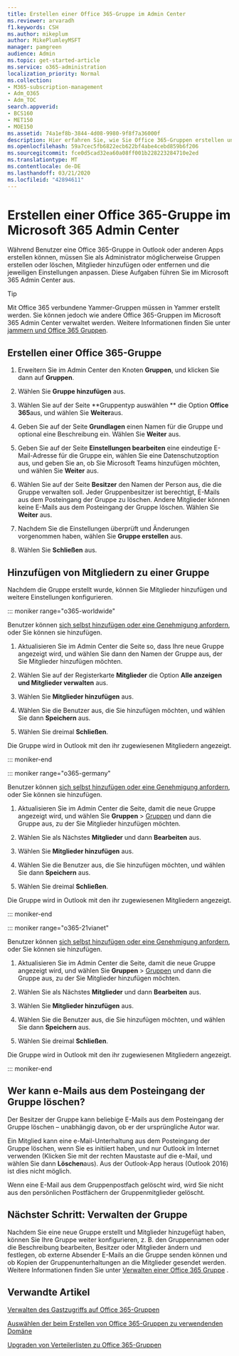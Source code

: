 ```yaml
---
title: Erstellen einer Office 365-Gruppe im Admin Center
ms.reviewer: arvaradh
f1.keywords: CSH
ms.author: mikeplum
author: MikePlumleyMSFT
manager: pamgreen
audience: Admin
ms.topic: get-started-article
ms.service: o365-administration
localization_priority: Normal
ms.collection:
- M365-subscription-management
- Adm_O365
- Adm_TOC
search.appverid:
- BCS160
- MET150
- MOE150
ms.assetid: 74a1ef8b-3844-4d08-9980-9f8f7a36000f
description: Hier erfahren Sie, wie Sie Office 365-Gruppen erstellen und löschen, Gruppenmitglieder hinzufügen und entfernen sowie die Funktionsweise der Gruppe anpassen können.
ms.openlocfilehash: 59a7cec5fb6822ecb622bf4abe4cebd859b6f206
ms.sourcegitcommit: fce0d5cad32ea60a08ff001b228223284710e2ed
ms.translationtype: MT
ms.contentlocale: de-DE
ms.lasthandoff: 03/21/2020
ms.locfileid: "42894611"
---
```

# <a name="create-an-office-365-group-in-the-microsoft-365-admin-center"></a>Erstellen einer Office 365-Gruppe im Microsoft 365 Admin Center
  
Während Benutzer eine Office 365-Gruppe in Outlook oder anderen Apps erstellen können, müssen Sie als Administrator möglicherweise Gruppen erstellen oder löschen, Mitglieder hinzufügen oder entfernen und die jeweiligen Einstellungen anpassen. Diese Aufgaben führen Sie im Microsoft 365 Admin Center aus. 

> [!TIP]
> Mit Office 365 verbundene Yammer-Gruppen müssen in Yammer erstellt werden. Sie können jedoch wie andere Office 365-Gruppen im Microsoft 365 Admin Center verwaltet werden. Weitere Informationen finden Sie unter [jammern und Office 365 Gruppen](https://support.office.com/article/d8c239dc-a48b-47ab-b85e-6b4b8191a869.aspx). 

## <a name="create-an-office-365-group"></a>Erstellen einer Office 365-Gruppe

1. Erweitern Sie im Admin Center den Knoten **Gruppen**, und klicken Sie dann auf **Gruppen**.

2. Wählen Sie **Gruppe hinzufügen** aus.
  
3. Wählen Sie auf der Seite **Gruppentyp auswählen ** die Option **Office 365**aus, und wählen Sie **Weiter**aus.

4. Geben Sie auf der Seite **Grundlagen** einen Namen für die Gruppe und optional eine Beschreibung ein. Wählen Sie **Weiter** aus.
    
5. Geben Sie auf der Seite **Einstellungen bearbeiten** eine eindeutige E-Mail-Adresse für die Gruppe ein, wählen Sie eine Datenschutzoption aus, und geben Sie an, ob Sie Microsoft Teams hinzufügen möchten, und wählen Sie **Weiter** aus.
    
6. Wählen Sie auf der Seite **Besitzer** den Namen der Person aus, die die Gruppe verwalten soll. Jeder Gruppenbesitzer ist berechtigt, E-Mails aus dem Posteingang der Gruppe zu löschen. Andere Mitglieder können keine E-Mails aus dem Posteingang der Gruppe löschen. Wählen Sie **Weiter** aus.
    
7. Nachdem Sie die Einstellungen überprüft und Änderungen vorgenommen haben, wählen Sie **Gruppe erstellen** aus.

8. Wählen Sie **Schließen** aus.
    
## <a name="add-members-to-the-group"></a>Hinzufügen von Mitgliedern zu einer Gruppe

Nachdem die Gruppe erstellt wurde, können Sie Mitglieder hinzufügen und weitere Einstellungen konfigurieren.

::: moniker range="o365-worldwide"

Benutzer können [sich selbst hinzufügen oder eine Genehmigung anfordern](https://support.office.com/article/Join-a-group-in-Outlook-2e59e19c-b872-44c8-ae84-0acc4b79c45d), oder Sie können sie hinzufügen.

1. Aktualisieren Sie im Admin Center die Seite so, dass Ihre neue Gruppe angezeigt wird, und wählen Sie dann den Namen der Gruppe aus, der Sie Mitglieder hinzufügen möchten.
    
2. Wählen Sie auf der Registerkarte **Mitglieder** die Option **Alle anzeigen und Mitglieder verwalten** aus.

3. Wählen Sie **Mitglieder hinzufügen** aus.
    
4. Wählen Sie die Benutzer aus, die Sie hinzufügen möchten, und wählen Sie dann **Speichern** aus.
    
5. Wählen Sie dreimal **Schließen**. 
    
Die Gruppe wird in Outlook mit den ihr zugewiesenen Mitgliedern angezeigt.

::: moniker-end

::: moniker range="o365-germany"

Benutzer können [sich selbst hinzufügen oder eine Genehmigung anfordern](https://support.office.com/article/Join-a-group-in-Outlook-2e59e19c-b872-44c8-ae84-0acc4b79c45d), oder Sie können sie hinzufügen.
1. Aktualisieren Sie im Admin Center die Seite, damit die neue Gruppe angezeigt wird, und wählen Sie **Gruppen** \> <a href="https://go.microsoft.com/fwlink/p/?linkid=2052855" target="_blank">Gruppen</a> und dann die Gruppe aus, zu der Sie Mitglieder hinzufügen möchten.
    
2. Wählen Sie als Nächstes **Mitglieder** und dann **Bearbeiten** aus.
3. Wählen Sie **Mitglieder hinzufügen** aus.
    
4. Wählen Sie die Benutzer aus, die Sie hinzufügen möchten, und wählen Sie dann **Speichern** aus.
    
5. Wählen Sie dreimal **Schließen**. 
    
Die Gruppe wird in Outlook mit den ihr zugewiesenen Mitgliedern angezeigt.
  
::: moniker-end

::: moniker range="o365-21vianet"

Benutzer können [sich selbst hinzufügen oder eine Genehmigung anfordern](https://support.office.com/article/Join-a-group-in-Outlook-2e59e19c-b872-44c8-ae84-0acc4b79c45d), oder Sie können sie hinzufügen.
1. Aktualisieren Sie im Admin Center die Seite, damit die neue Gruppe angezeigt wird, und wählen Sie **Gruppen** \> <a href="https://go.microsoft.com/fwlink/p/?linkid=2052855" target="_blank">Gruppen</a> und dann die Gruppe aus, zu der Sie Mitglieder hinzufügen möchten.
    
2. Wählen Sie als Nächstes **Mitglieder** und dann **Bearbeiten** aus.
3. Wählen Sie **Mitglieder hinzufügen** aus.
    
4. Wählen Sie die Benutzer aus, die Sie hinzufügen möchten, und wählen Sie dann **Speichern** aus.
    
5. Wählen Sie dreimal **Schließen**. 
    
Die Gruppe wird in Outlook mit den ihr zugewiesenen Mitgliedern angezeigt.
  
::: moniker-end

## <a name="who-can-delete-email-from-the-group-inbox"></a>Wer kann e-Mails aus dem Posteingang der Gruppe löschen?

Der Besitzer der Gruppe kann beliebige E-Mails aus dem Posteingang der Gruppe löschen – unabhängig davon, ob er der ursprüngliche Autor war.
  
Ein Mitglied kann eine e-Mail-Unterhaltung aus dem Posteingang der Gruppe löschen, wenn Sie es initiiert haben, und nur Outlook im Internet verwenden (Klicken Sie mit der rechten Maustaste auf die e-Mail, und wählen Sie dann **Löschen**aus). Aus der Outlook-App heraus (Outlook 2016) ist dies nicht möglich.
  
Wenn eine E-Mail aus dem Gruppenpostfach gelöscht wird, wird Sie nicht aus den persönlichen Postfächern der Gruppenmitglieder gelöscht.

## <a name="next-step-manage-your-group"></a>Nächster Schritt: Verwalten der Gruppe

Nachdem Sie eine neue Gruppe erstellt und Mitglieder hinzugefügt haben, können Sie Ihre Gruppe weiter konfigurieren, z. B. den Gruppennamen oder die Beschreibung bearbeiten, Besitzer oder Mitglieder ändern und festlegen, ob externe Absender E-Mails an die Gruppe senden können und ob Kopien der Gruppenunterhaltungen an die Mitglieder gesendet werden. Weitere Informationen finden Sie unter [Verwalten einer Office 365 Gruppe](manage-groups.md) .

## <a name="related-articles"></a>Verwandte Artikel

[Verwalten des Gastzugriffs auf Office 365-Gruppen](https://support.office.com/article/7c713d74-a144-4eab-92e7-d50df526ff96.aspx)

[Auswählen der beim Erstellen von Office 365-Gruppen zu verwendenden Domäne](choose-domain-to-create-groups.md)

[Upgraden von Verteilerlisten zu Office 365-Gruppen](../manage/upgrade-distribution-lists.md)
